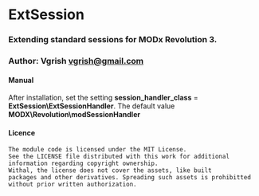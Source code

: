 # ExtSession

### Extending standard sessions for MODx Revolution 3. 
### Author: Vgrish <vgrish@gmail.com>

#### Manual

After installation, set the setting
**session_handler_class** = **ExtSession\ExtSessionHandler**.
The default value **MODX\Revolution\modSessionHandler**

#### Licence

```
The module code is licensed under the MIT License.
See the LICENSE file distributed with this work for additional
information regarding copyright ownership.
Withal, the license does not cover the assets, like built 
packages and other derivatives. Spreading such assets is prohibitted 
without prior written authorization.
```
